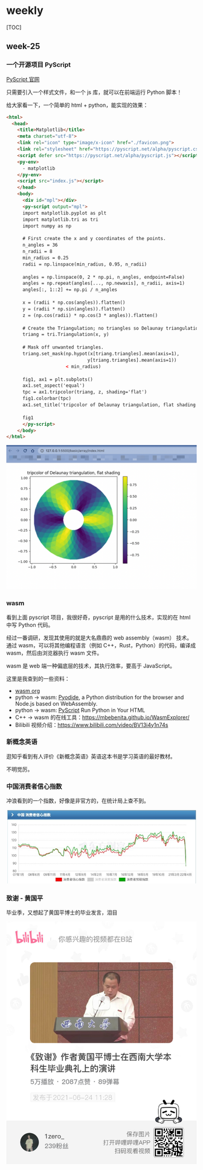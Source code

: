 # weekly

[TOC]

## week-25



### 一个开源项目 PyScript

[PyScript 官网](https://pyscript.net/)

只需要引入一个样式文件，和一个 js 库，就可以在前端运行 Python 脚本！

给大家看一下，一个简单的 html + python，能实现的效果：

```html
<html>
  <head>
    <title>Matplotlib</title>
    <meta charset="utf-8">
    <link rel="icon" type="image/x-icon" href="./favicon.png">
    <link rel="stylesheet" href="https://pyscript.net/alpha/pyscript.css" />
    <script defer src="https://pyscript.net/alpha/pyscript.js"></script>
    <py-env>
      - matplotlib
    </py-env>
    <script src="index.js"></script>
    </head>
    <body>
      <div id="mpl"></div>
      <py-script output="mpl">
      import matplotlib.pyplot as plt
      import matplotlib.tri as tri
      import numpy as np

      # First create the x and y coordinates of the points.
      n_angles = 36
      n_radii = 8
      min_radius = 0.25
      radii = np.linspace(min_radius, 0.95, n_radii)

      angles = np.linspace(0, 2 * np.pi, n_angles, endpoint=False)
      angles = np.repeat(angles[..., np.newaxis], n_radii, axis=1)
      angles[:, 1::2] += np.pi / n_angles

      x = (radii * np.cos(angles)).flatten()
      y = (radii * np.sin(angles)).flatten()
      z = (np.cos(radii) * np.cos(3 * angles)).flatten()

      # Create the Triangulation; no triangles so Delaunay triangulation created.
      triang = tri.Triangulation(x, y)

      # Mask off unwanted triangles.
      triang.set_mask(np.hypot(x[triang.triangles].mean(axis=1),
                              y[triang.triangles].mean(axis=1))
                      < min_radius)

      fig1, ax1 = plt.subplots()
      ax1.set_aspect('equal')
      tpc = ax1.tripcolor(triang, z, shading='flat')
      fig1.colorbar(tpc)
      ax1.set_title('tripcolor of Delaunay triangulation, flat shading')

      fig1
      </py-script>
    </body>
</html>
```

![image-20220620141155388](assets/image-20220620141155388.png)



### wasm

看到上面 pyscript 项目，我很好奇，pyscript 是用的什么技术，实现的在 html 中写 Python 代码。

经过一番调研，发现其使用的就是大名鼎鼎的 web assembly（wasm） 技术。通过 wasm，可以将其他编程语言（例如 C++，Rust，Python）的代码，编译成 wasm，然后由浏览器执行 wasm 文件。

wasm 是 web 端一种偏底层的技术，其执行效率，要高于 JavaScript。

这里是我查到的一些资料：

* [wasm org](https://webassembly.org/getting-started/developers-guide/)
* python -> wasm: [Pyodide](https://pyodide.org/en/stable/), a Python distribution for the browser and Node.js based on WebAssembly.
* python -> wasm: [PyScript](https://pyscript.net/) Run Python in Your HTML 
* C++ -> wasm 的在线工具：https://mbebenita.github.io/WasmExplorer/
* Bilibili 视频介绍：https://www.bilibili.com/video/BV13i4y1n74s



### 新概念英语

逛知乎看到有人评价《新概念英语》英语这本书是学习英语的最好教材。

不明觉厉。



### 中国消费者信心指数

冲浪看到的一个指数，好像是非官方的，在统计局上查不到。

![img](assets/FgxQBAMbeXSb5EUaCF_NPw6mIuUiv3.jpg)



### 致谢 - 黄国平

毕业季，又想起了黄国平博士的毕业发言，泪目

![image-20220622152832373](assets/image-20220622152832373.png)
